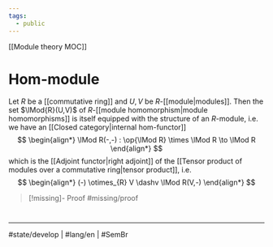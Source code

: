```yaml
---
tags:
  - public
---
```

[[Module theory MOC]]
# Hom-module

Let $R$ be a [[commutative ring]] and $U,V$ be $R$-[[module|modules]].
Then the set $\lMod{R}(U,V)$ of $R$-[[module homomorphism|module homomorphisms]] is itself equipped with the structure of an $R$-module, i.e. we have an [[Closed category|internal hom-functor]]
$$
\begin{align*}
\lMod R(-,-) : \op{\lMod R} \times \lMod R \to \lMod R
\end{align*}
$$
which is the [[Adjoint functor|right adjoint]] of the [[Tensor product of modules over a commutative ring|tensor product]], i.e.
$$
\begin{align*}
(-) \otimes_{R} V \dashv \lMod R(V,-)
\end{align*}
$$

> [!missing]- Proof
> #missing/proof

#
---
#state/develop | #lang/en | #SemBr
